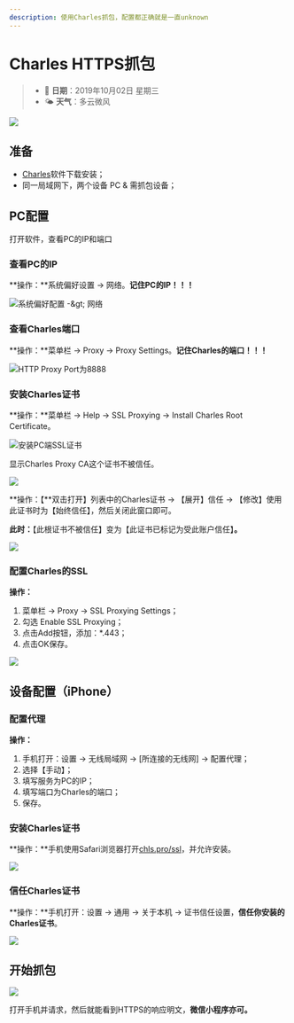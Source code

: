 ```yaml
---
description: 使用Charles抓包，配置都正确就是一直unknown
---
```


# Charles HTTPS抓包

> * 📅 **日期**：2019年10月02日 星期三
> * 🌤 **天气**：多云微风

![](assets/image%20%2817%29.png)

## 准备

* [Charles](https://www.charlesproxy.com/)软件下载安装；
* 同一局域网下，两个设备 PC & 需抓包设备；

## PC配置

打开软件，查看PC的IP和端口

### 查看PC的IP

**操作：**系统偏好设置 -&gt; 网络。**记住PC的IP！！！**

![&#x7CFB;&#x7EDF;&#x504F;&#x597D;&#x914D;&#x7F6E; -&amp;gt; &#x7F51;&#x7EDC;](assets/image%20%2864%29.png)

### 查看Charles端口

**操作：**菜单栏 -&gt; Proxy -&gt; Proxy Settings。**记住Charles的端口！！！**

![HTTP Proxy Port&#x4E3A;8888](assets/image%20%285%29.png)

### 安装Charles证书

**操作：**菜单栏 -&gt; Help -&gt; SSL Proxying -&gt; Install Charles Root Certificate。

![&#x5B89;&#x88C5;PC&#x7AEF;SSL&#x8BC1;&#x4E66;](assets/image%20%2847%29.png)

显示Charles Proxy CA这个证书不被信任。

![](assets/image%20%2812%29.png)

**操作：【**双击打开】列表中的Charles证书 -&gt; 【展开】信任 -&gt; 【修改】使用此证书时为【始终信任】，然后关闭此窗口即可。

**此时：**【此根证书不被信任】变为【此证书已标记为受此账户信任】**。**

![](assets/image%20%284%29.png)

### 配置Charles的SSL

**操作：**

1. 菜单栏 -&gt; Proxy -&gt; SSL Proxying Settings；
2. 勾选 Enable SSL Proxying；
3. 点击Add按钮，添加：\*.443；
4. 点击OK保存。

![](assets/image%20%2861%29.png)

## 设备配置（iPhone）

### 配置代理

**操作：**

1. 手机打开：设置 -&gt; 无线局域网 -&gt; \[所连接的无线网\] -&gt; 配置代理；
2. 选择【手动】；
3. 填写服务为PC的IP；
4. 填写端口为Charles的端口；
5. 保存。

### 安装Charles证书

**操作：**手机使用Safari浏览器打开[chls.pro/ssl](https://chls.pro/ssl)，并允许安装。

![](assets/image%20%2841%29.png)

### 信任Charles证书

**操作：**手机打开：设置 -&gt; 通用 -&gt; 关于本机 -&gt; 证书信任设置，**信任你安装的Charles证书**。

![](assets/image%20%2857%29.png)

## 开始抓包

![](assets/image%20%286%29.png)

打开手机并请求，然后就能看到HTTPS的响应明文，**微信小程序亦可。**

